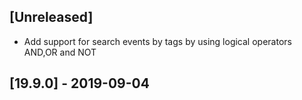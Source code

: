## [Unreleased]
- Add support for search events by tags by using logical operators AND,OR and NOT
## [19.9.0] - 2019-09-04
